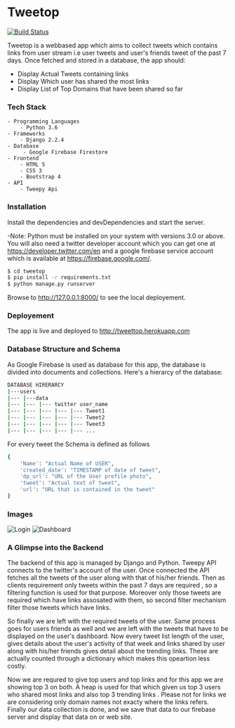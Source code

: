 # Tweetop

[![Build Status](https://travis-ci.org/joemccann/dillinger.svg?branch=master)](https://travis-ci.org/joemccann/dillinger)

Tweetop is a webbased app which aims to collect tweets which contains links from user stream i.e user tweets and user's friends tweet of the past 7 days. Once fetched and stored in a database, the app should:
  - Display Actual Tweets containing links
  - Display Which user has shared the most links
  - Display List of Top Domains that have been shared so far

### Tech Stack

```
- Programming Languages
    - Python 3.6
- Frameworks
    - Django 2.2.4
- Database
     - Google Firebase Firestore
- Frontend
    - HTML 5
    - CSS 3
    - Bootstrap 4
- API
    - Tweepy Api
```

### Installation

Install the dependencies and devDependencies and start the server.

-Note: Python must be installed on your system with versions 3.0 or above. You will also need a twitter developer account which you can get one at https://developer.twitter.com/en and a google firebase service account which is available at https://firebase.google.com/.
```sh
$ cd tweetop
$ pip install -r requirements.txt
$ python manage.py runserver
```
Browse to http://127.0.0.1:8000/ to see the local deployement.


### Deployement

The app is live and deployed to http://tweettop.herokuapp.com 

### Database Structure and Schema
 As Google Firebase is used as database for this app, the database is divided into documents and collections.
 Here's a hierarcy of the database:
```bash
DATABASE HIRERARCY
|---users
|--- |---data
|--- |--- |--- twitter user_name
|--- |--- |--- |--- |--- Tweet1
|--- |--- |--- |--- |--- Tweet2
|--- |--- |--- |--- |--- Tweet3
|--- |--- |--- |--- |--- ...

```
For every tweet the Schema is defined as follows
```bash
{
    'Name': "Actual Name of USER",
    'created_date': "TIMESTAMP of date of tweet",
    'dp_url': "URL of the User profile photo",
    'tweet': "Actual text of tweet",
    'url': "URL that is contained in the tweet"
}
```
### Images

![Login](https://github.com/guptag911/Tweetop/blob/main/images/login.PNG)
![Dashboard](https://github.com/guptag911/Tweetop/blob/main/images/dashboard.PNG)

### A Glimpse into the Backend
The backend of this app is managed by Django and Python. Tweepy API connects to the twitter's account of the user. Once connected the API fetches all the tweets of the user along with that of his/her friends. Then as clients requirement only tweets within the past 7 days are required , so a filtering function is used for that purpose. Moreover only those tweets are required which have links assosated with them, so second filter mechanism filter those tweets which have links.

So finally we are left with the required tweets of the user. Same process goes for users friends as well and we are left with the tweets that have to be displayed on the user's dashboard. Now every tweet list length of the user, gives details about the user's activity of that week and links shared by user along with his/her friends gives detail about the trending links. These are actually counted through a dictionary which makes this opeartion less costly.

Now we are requred to give top users and top links and for this app we are showing top 3 on both. A heap is used for that which given us top 3 users who shared most links and also top 3 trending links . Please not for links we are considering only domain names not exacty where the links refers.
Finally our data collection is done, and we save that data to our firebase server and display that data on or web site.


